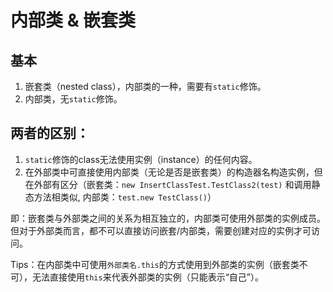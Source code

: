 # 内部类 & 嵌套类
## 基本
1. 嵌套类（nested class），内部类的一种，需要有`static`修饰。
2. 内部类，无`static`修饰。

## 两者的区别：
1. `static`修饰的class无法使用实例（instance）的任何内容。
2. 在外部类中可直接使用内部类（无论是否是嵌套类）的构造器名构造实例，但在外部有区分（嵌套类：`new InsertClassTest.TestClass2(test)` 和调用静态方法相类似, 内部类：`test.new TestClass()`）

即：嵌套类与外部类之间的关系为相互独立的，内部类可使用外部类的实例成员。但对于外部类而言，都不可以直接访问嵌套/内部类，需要创建对应的实例才可访问。

Tips：在内部类中可使用`外部类名.this`的方式使用到外部类的实例（嵌套类不可），无法直接使用`this`来代表外部类的实例（只能表示“自己”）。	